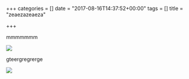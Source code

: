 +++
categories = []
date = "2017-08-16T14:37:52+00:00"
tags = []
title = "zeaezazeaeza"

+++


mmmmmmm

![](/uploads/2017/08/16/8qr9KmY.png)

gteergregrerge

![](/uploads/2017/08/16/8qr9KmY.png)


